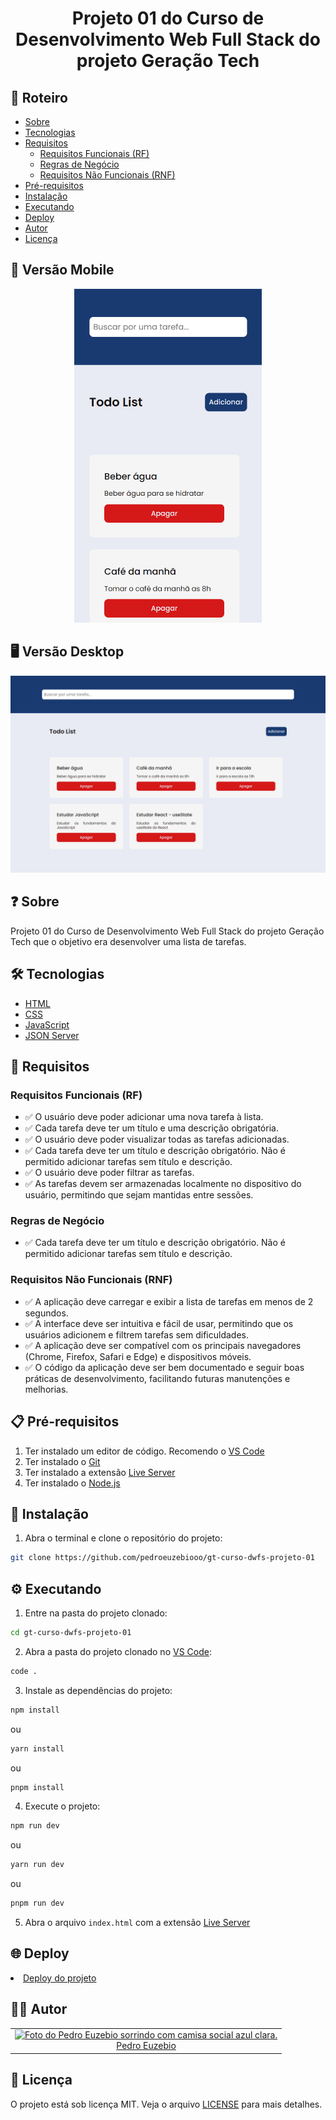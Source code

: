 <h1 align="center">Projeto 01 do Curso de Desenvolvimento Web Full Stack do projeto Geração Tech</h1>

<h2>📃 Roteiro</h2>

<ul>
  <li>
    <a href="#sobre">Sobre</a>
  </li>
  <li>
    <a href="#tecnologias">Tecnologias</a>
  </li>
  <li>
    <a href="#requisitos">Requisitos</a>
    <ul>
      <li>
        <a href="#requisitos-funcionais">Requisitos Funcionais (RF)</a>
      </li>
      <li>
        <a href="#regras-de-negocio">Regras de Negócio</a>
      </li>
      <li>
        <a href="#requisitos-nao-funcionais">Requisitos Não Funcionais (RNF)</a>
      </li>
    </ul>
  </li>
  <li>
    <a href="#pre-requisitos">Pré-requisitos</a>
  </li>
  <li>
    <a href="#instalacao">Instalação</a>
  </li>
  <li>
    <a href="#executando">Executando</a>
  </li>
  <li>
    <a href="#deploy">Deploy</a>
  </li>
  <li>
    <a href="#autor">Autor</a>
  </li>
  <li>
    <a href="#licenca">Licença</a>
  </li>
</ul>

<h2>📱 Versão Mobile</h2>

<p align="center">
  <a href="#">
    <img src="./.github/preview-mobile.png" alt="Preview do projeto versão mobile" width="300" />
  </a>
</p>

<h2>🖥️ Versão Desktop</h2>

<p align="center">
  <a href="#">
    <img src="./.github/preview-desktop.png" alt="Preview do projeto versão desktop" />
  </a>
</p>

<h2>❓ Sobre</h2>

<p>Projeto 01 do Curso de Desenvolvimento Web Full Stack do projeto Geração Tech que o objetivo era desenvolver uma lista de tarefas.</p>

<h2>🛠️ Tecnologias</h2>

<ul>
  <li>
    <a href="https://developer.mozilla.org/pt-BR/docs/Web/HTML">HTML</a>
  </li>
  <li>
    <a href="https://developer.mozilla.org/pt-BR/docs/Web/CSS">CSS</a>
  </li>
  <li>
    <a href="https://developer.mozilla.org/pt-BR/docs/Web/JavaScript">JavaScript</a>
  </li>
  <li>
    <a href="https://www.npmjs.com/package/json-server">JSON Server</a>
  </li>
</ul>

<h2>🚀 Requisitos</h2>

<h3>Requisitos Funcionais (RF)</h3>

<ul>
  <li>✅ O usuário deve poder adicionar uma nova tarefa à lista.
</li>
  <li>✅ Cada tarefa deve ter um título e uma descrição obrigatória.</li>
  <li>✅ O usuário deve poder visualizar todas as tarefas adicionadas.</li>
  <li>✅ Cada tarefa deve ter um título e descrição obrigatório. Não é permitido adicionar tarefas sem título e descrição.</li>
  <li>✅ O usuário deve poder filtrar as tarefas.</li>
  <li>✅ As tarefas devem ser armazenadas localmente no dispositivo do usuário, permitindo que sejam mantidas entre sessões.</li>
</ul>

<h3>Regras de Negócio</h3>

<ul>
  <li>✅ Cada tarefa deve ter um título e descrição obrigatório. Não é permitido adicionar tarefas sem título e descrição.</li>
</ul>

<h3>Requisitos Não Funcionais (RNF)</h3>

<ul>
  <li>✅ A aplicação deve carregar e exibir a lista de tarefas em menos de 2 segundos.</li>
  <li>✅ A interface deve ser intuitiva e fácil de usar, permitindo que os usuários adicionem e filtrem tarefas sem dificuldades.</li>
  <li>✅ A aplicação deve ser compatível com os principais navegadores (Chrome, Firefox, Safari e Edge) e dispositivos móveis.</li>
  <li>✅ O código da aplicação deve ser bem documentado e seguir boas práticas de desenvolvimento, facilitando futuras manutenções e melhorias.</li>
</ul>

<h2>📋 Pré-requisitos</h2>

<ol>
  <li>
    Ter instalado um editor de código. Recomendo o <a href="https://code.visualstudio.com/download/">VS Code</a>
  </li>
  <li>
    Ter instalado o <a href="https://git-scm.com/downloads/">Git</a>
  </li>
  <li>
    Ter instalado a extensão <a href="https://marketplace.visualstudio.com/items?itemName=ritwickdey.LiveServer">Live Server</a>
  </li>
  <li>
    Ter instalado o <a href="https://nodejs.org/en/">Node.js</a>
  </li>
</ol>

<h2>🔧 Instalação</h2>

1. Abra o terminal e clone o repositório do projeto:

```bash
git clone https://github.com/pedroeuzebiooo/gt-curso-dwfs-projeto-01
```

<h2>⚙️ Executando</h2>

1. Entre na pasta do projeto clonado:

```bash
cd gt-curso-dwfs-projeto-01
```

2. Abra a pasta do projeto clonado no [VS Code](https://code.visualstudio.com/download/):

```bash
code .
```

3. Instale as dependências do projeto:

```bash
npm install
```

ou

```bash
yarn install
```

ou

```bash
pnpm install
```

4. Execute o projeto:

```bash
npm run dev
```

ou

```bash
yarn run dev
```

ou

```bash
pnpm run dev
```

5. Abra o arquivo `index.html` com a extensão [Live Server](https://marketplace.visualstudio.com/items?itemName=ritwickdey.LiveServer)

<h2>🌐 Deploy</h2>

<li>
  <a href="https://gt-curso-dwfs-projeto-01.vercel.app">Deploy do projeto</a>
</li>

<h2>🧑‍💻 Autor</h2>

<table>
  <tr>
    <td align="center">
      <a href="https://github.com/pedroeuzebiooo">
        <img src="https://i.imgur.com/a9F1MXp.jpg" alt="Foto do Pedro Euzebio sorrindo com camisa social azul clara." width="100" />
        <br>
        Pedro Euzebio
      </a>
    </td>
  </tr>
</table>
<h2>📝 Licença</h2>

<p>
  O projeto está sob licença MIT. Veja o arquivo <a href="./LICENSE">LICENSE</a> para mais detalhes.
</p>
